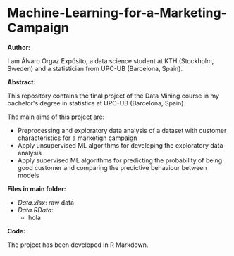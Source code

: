 # Machine-Learning-for-a-Marketing-Campaign

**Author:**

I am Álvaro Orgaz Expósito, a data science student at KTH (Stockholm, Sweden) and a statistician from UPC-UB (Barcelona, Spain).

**Abstract:** 

This repository contains the final project of the Data Mining course in my bachelor's degree in statistics at UPC-UB (Barcelona, Spain).

The main aims of this project are:
- Preprocessing and exploratory data analysis of a dataset with customer characteristics for a marketign campaign
- Apply unsupervised ML algorithms for develeping the exploratory data analysis
- Apply supervised ML algorithms for predicting the probability of being good customer and comparing the predictive behaviour between models

**Files in main folder:**
- *Data.xlsx*: raw data
- *Data.RData*:
  + hola

**Code:** 

The project has been developed in R Markdown.
